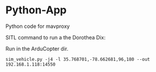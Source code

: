 # Python-App
Python code for mavproxy

SITL command to run a the Dorothea Dix:


Run in the ArduCopter dir.
```
sim_vehicle.py -j4 -l 35.768701,-78.662681,96,180 --out 192.168.1.118:14550
```



